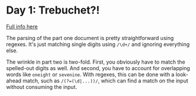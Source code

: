 # Day 1: Trebuchet?!

[Full info here](https://adventofcode.com/2023/day/1)

The parsing of the part one document is pretty straightforward using regexes. It's just matching single digits
using `/\d+/` and ignoring everything else.

The wrinkle in part two is two-fold. First, you obviously have to match the spelled-out digits as well. And
second, you have to account for overlapping words like `oneight` or `sevenine`. With regexes, this can be done
with a look-ahead match, such as `/(?=(\d|...))/`, which can find a match on the input without consuming the input.
